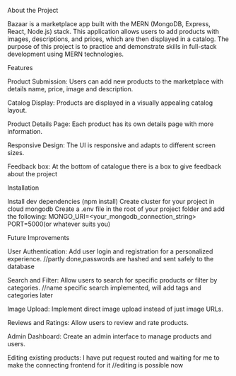 About the Project

Bazaar is a marketplace app built with the MERN (MongoDB, Express, React, Node.js) stack. This application allows users to add products with images, descriptions, and prices, which are then displayed in a catalog. The purpose of this project is to practice and demonstrate skills in full-stack development using MERN technologies.

Features

Product Submission: Users can add new products to the marketplace with details name, price, image and description.

Catalog Display: Products are displayed in a visually appealing catalog layout.

Product Details Page: Each product has its own details page with more information.

Responsive Design: The UI is responsive and adapts to different screen sizes.

Feedback box: At the bottom of catalogue there is a box to give feedback about the project

Installation

Install dev dependencies (npm install) 
Create cluster for your project in cloud mongodb
Create a .env file in the root of your project folder and add the following:
MONGO_URI=<your_mongodb_connection_string>
PORT=5000(or whatever suits you)

Future Improvements

User Authentication: Add user login and registration for a personalized experience. //partly done,passwords are hashed and sent safely to the database

Search and Filter: Allow users to search for specific products or filter by categories. //name specific search implemented, will add tags and categories later

Image Upload: Implement direct image upload instead of just image URLs.

Reviews and Ratings: Allow users to review and rate products.

Admin Dashboard: Create an admin interface to manage products and users.

Editing existing products: I have put request routed and waiting for me to make the connecting frontend for it //editing is possible now
